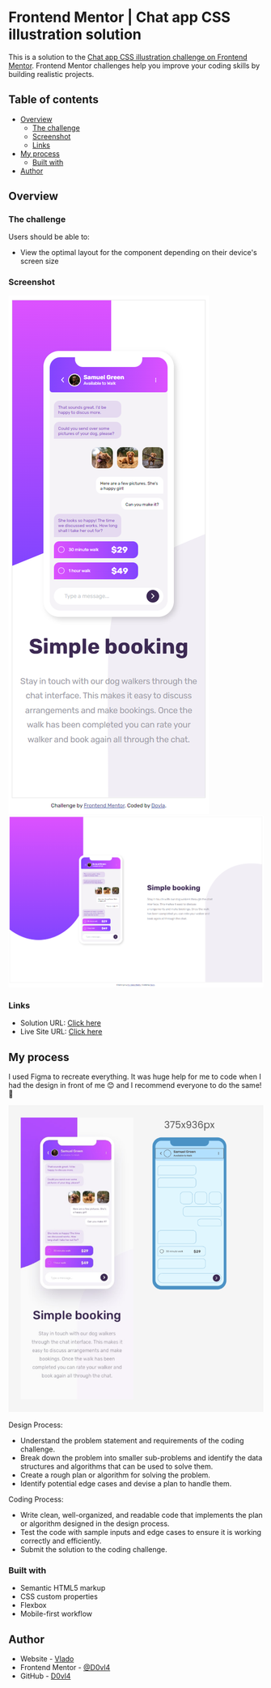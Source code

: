 # Frontend Mentor | Chat app CSS illustration solution

This is a solution to the [Chat app CSS illustration challenge on Frontend Mentor](https://www.frontendmentor.io/challenges/chat-app-css-illustration-O5auMkFqY). Frontend Mentor challenges help you improve your coding skills by building realistic projects.

## Table of contents

- [Overview](#overview)
  - [The challenge](#the-challenge)
  - [Screenshot](#screenshot)
  - [Links](#links)
- [My process](#my-process)
  - [Built with](#built-with)
- [Author](#author)

## Overview

### The challenge

Users should be able to:

- View the optimal layout for the component depending on their device's screen size

### Screenshot

![Mobile](./design/mobile_preview.png)
![Desktop](./design/desktop_preview.png)

### Links

- Solution URL: [Click here](https://www.frontendmentor.io/solutions/chat-app-css-illustration-ztRpvqjrer)
- Live Site URL: [Click here](https://peaceful-smakager-113117.netlify.app)

## My process

I used Figma to recreate everything. It was huge help for me to code when I had the design in front of me 😊 and I recommend everyone to do the same! 🤠

![figma Design](./design/figma-design.png)

Design Process:

- Understand the problem statement and requirements of the coding challenge.
- Break down the problem into smaller sub-problems and identify the data structures and algorithms that can be used to solve them.
- Create a rough plan or algorithm for solving the problem.
- Identify potential edge cases and devise a plan to handle them.

Coding Process:

- Write clean, well-organized, and readable code that implements the plan or algorithm designed in the design process.
- Test the code with sample inputs and edge cases to ensure it is working correctly and efficiently.
- Submit the solution to the coding challenge.

### Built with

- Semantic HTML5 markup
- CSS custom properties
- Flexbox
- Mobile-first workflow

## Author

- Website - [Vlado](https://dovla.me)
- Frontend Mentor - [@D0vl4](https://www.frontendmentor.io/profile/yourusername)
- GitHub - [D0vl4](https://github.com/D0vl4)
